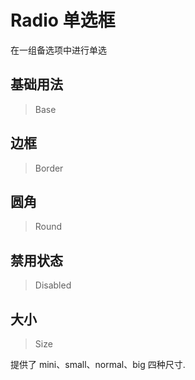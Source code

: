 
# Radio 单选框

在一组备选项中进行单选

## 基础用法

> Base



## 边框

> Border



## 圆角

> Round



## 禁用状态

> Disabled



## 大小

> Size

提供了 mini、small、normal、big 四种尺寸.
